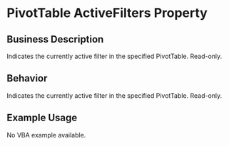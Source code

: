 # PivotTable ActiveFilters Property

## Business Description
Indicates the currently active filter in the specified PivotTable. Read-only.

## Behavior
Indicates the currently active filter in the specified PivotTable. Read-only.

## Example Usage
No VBA example available.